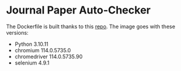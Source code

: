 # Journal Paper Auto-Checker

The Dockerfile is built thanks to this [repo](https://github.com/umihico/docker-selenium-lambda). The image goes with these versions:

- Python 3.10.11
- chromium 114.0.5735.0
- chromedriver 114.0.5735.90
- selenium 4.9.1
